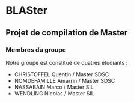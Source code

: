 # BLASter
## Projet de compilation de Master

### Membres du groupe
Notre groupe est constitué de quatres étudiants :
- CHRISTOFFEL   Quentin     / Master SDSC
- NOMDEFAMILLE  Amarrin     / Master SDSC
- NASSABAIN     Marco       / Master SIL
- WENDLING      Nicolas     / Master SIL